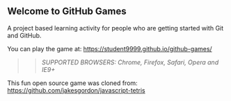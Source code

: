## Welcome to GitHub Games

A project based learning activity for people who are getting started with Git and GitHub.

You can play the game at: https://student9999.github.io/github-games/

>> _*SUPPORTED BROWSERS*: Chrome, Firefox, Safari, Opera and IE9+_

This fun open source game was cloned from: https://github.com/jakesgordon/javascript-tetris
